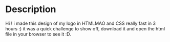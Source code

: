 # Description
Hi ! i made this design of my logo in HTMLMAO and CSS really fast in 3 hours :)
it was a quick challenge to show off, download it and open the html file in your browser to see it :D.